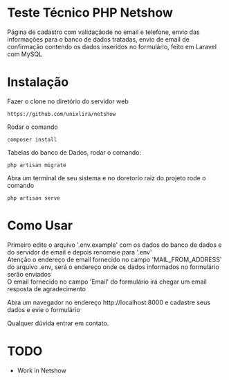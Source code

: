 Teste Técnico PHP Netshow
==========

Página de cadastro com validaçãode no email e telefone, envio das informações para o banco de dados tratadas, envio de email de confirmação contendo os dados inseridos no formulário, feito em Laravel com MySQL

Instalação
============
Fazer o clone no diretório do servidor web

```
https://github.com/unixlira/netshow
```

Rodar o comando 

```
composer install
```

Tabelas do banco de Dados, rodar o comando:

```
php artisan migrate
```

Abra um terminal de seu sistema e no doretorio raiz do  projeto rode o comando

```
php artisan serve
```


Como Usar
=====

Primeiro edite o arquivo '.env.example' com os dados do banco de dados e do servidor de email e depois renomeie para '.env'<br/>
Atenção o endereço de email fornecido no campo 'MAIL_FROM_ADDRESS' do arquivo .env, será o endereço onde os dados informados no formulário serão enviados<br/>
O email fornecido no campo  'Email' do formulário irá chegar um email resposta de agradecimento<br/>

Abra um navegador no endereço http://localhost:8000 e cadastre seus dados e evie o formulário<br/>

Qualquer dúvida entrar em contato.


TODO
====

* Work in Netshow
